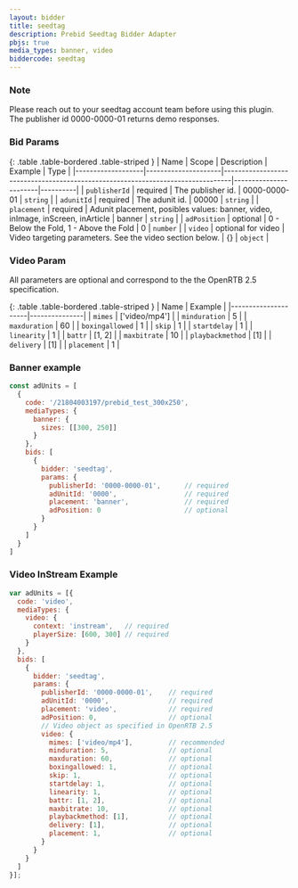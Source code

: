 ```yaml
---
layout: bidder
title: seedtag
description: Prebid Seedtag Bidder Adapter
pbjs: true
media_types: banner, video
biddercode: seedtag
---
```


### Note

Please reach out to your seedtag account team before using this plugin.  
The publisher id 0000-0000-01 returns demo responses.


### Bid Params

{: .table .table-bordered .table-striped }
| Name              | Scope               | Description                                                                    | Example               | Type     |
|-------------------|---------------------|--------------------------------------------------------------------------------|-----------------------|----------|
| `publisherId`     | required            | The publisher id.                                                              | 0000-0000-01          | `string` |
| `adunitId`        | required            | The adunit id.                                                                 | 00000                 | `string` |
| `placement`       | required            | Adunit placement, posibles values: banner, video, inImage, inScreen, inArticle | banner                | `string` |
| `adPosition`      | optional            | 0 - Below the Fold, 1 - Above the Fold                                         | 0                     | `number` |
| `video`           | optional for video  | Video targeting parameters. See the video section below.                       | {}                    | `object` |


### Video Param

All parameters are optional and correspond to the the OpenRTB 2.5 specification.

{: .table .table-bordered .table-striped }
| Name                | Example       |
|---------------------|---------------|
| `mimes`             | ['video/mp4'] |
| `minduration`       | 5             |
| `maxduration`       | 60            |
| `boxingallowed`     | 1             |
| `skip`              | 1             |
| `startdelay`        | 1             |
| `linearity`         | 1             |
| `battr`             | [1, 2]        |
| `maxbitrate`        | 10            |
| `playbackmethod`    | [1]           |
| `delivery`          | [1]           |
| `placement`         | 1             |

### Banner example

```js
const adUnits = [
  {
    code: '/21804003197/prebid_test_300x250',
    mediaTypes: {
      banner: {
        sizes: [[300, 250]]
      }
    },
    bids: [
      {
        bidder: 'seedtag',
        params: {
          publisherId: '0000-0000-01',      // required
          adUnitId: '0000',                 // required
          placement: 'banner',              // required
          adPosition: 0                     // optional
        }
      }
    ]
  }
]
```

### Video InStream Example

```js
var adUnits = [{
  code: 'video',
  mediaTypes: {
    video: {
      context: 'instream',   // required
      playerSize: [600, 300] // required
    }
  },
  bids: [
    {
      bidder: 'seedtag',
      params: {
        publisherId: '0000-0000-01',    // required
        adUnitId: '0000',               // required
        placement: 'video',             // required
        adPosition: 0,                  // optional
        // Video object as specified in OpenRTB 2.5
        video: {
          mimes: ['video/mp4'],         // recommended
          minduration: 5,               // optional
          maxduration: 60,              // optional
          boxingallowed: 1,             // optional
          skip: 1,                      // optional
          startdelay: 1,                // optional
          linearity: 1,                 // optional
          battr: [1, 2],                // optional
          maxbitrate: 10,               // optional
          playbackmethod: [1],          // optional
          delivery: [1],                // optional
          placement: 1,                 // optional
        }
      }
    }
  ]
}];
```
